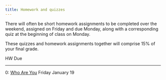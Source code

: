 ```yaml
---
title: Homework and quizzes
---
```


There will often be short homework assignments to be completed over
the weekend, assigned on Friday and due Monday, along with a
corresponding quiz at the beginning of class on Monday.

These quizzes and homework assignments together will comprise 15% of
your final grade.

HW                                                                                                                    Due
------------------                                                                                                    ----
0: [Who Are You](https://goo.gl/forms/v4nnPrBhP5rf32oc2)                                                              Friday January 19

<!-- 1: [Communication and Origami](http://mgoadric.github.io/csci150/homework/origami.html)                               January 23 -->
<!-- 2: Logic puzzles                                                                                                      January 30 -->
<!-- 3: [Function reading](static/function-reading.html)                                                                   February 13 -->
<!-- 4: [DNA Strings](static/dna-strings.html)                                                                             February 22 -->
<!-- 5: [While, string, and list reading](static/loop-string-reading.html)                                                 February 27 -->

<!--
6: [Zen reading -- section 1](http://mgoadric.github.io/csci150/homework/zen.html)                                 March 30
7: [System analysis](static/system-analysis.html)                                                                  April 4
-->
